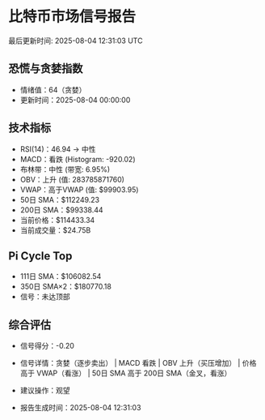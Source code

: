 # 比特币市场信号报告

最后更新时间: 2025-08-04 12:31:03 UTC

## 恐慌与贪婪指数
- 情绪值：64（贪婪）
- 更新时间：2025-08-04 00:00:00

## 技术指标
- RSI(14)：46.94 → 中性
- MACD：看跌 (Histogram: -920.02)
- 布林带：中性 (带宽: 6.95%)
- OBV：上升 (值: 283785871760)
- VWAP：高于VWAP (值: $99903.95)
- 50日 SMA：$112249.23
- 200日 SMA：$99338.44
- 当前价格：$114433.34
- 当前成交量：$24.75B

## Pi Cycle Top
- 111日 SMA：$106082.54
- 350日 SMA×2：$180770.18
- 信号：未达顶部

## 综合评估
- 信号得分：-0.20
- 信号详情：贪婪（逐步卖出） | MACD 看跌 | OBV 上升（买压增加） | 价格高于 VWAP（看涨） | 50日 SMA 高于 200日 SMA（金叉，看涨）
- 建议操作：观望

- 报告生成时间：2025-08-04 12:31:03